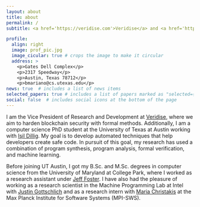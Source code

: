 ```yaml
---
layout: about
title: about
permalink: /
subtitle: <a href='https://veridise.com'>Veridise</a> and <a href='https://www.cs.utexas.edu/'>University of Texas at Austin</a>

profile:
  align: right
  image: prof_pic.jpg
  image_cicular: true # crops the image to make it circular
  address: >
    <p>Gates Dell Complex</p>
    <p>2317 Speedway</p>
    <p>Austin, Texas 78712</p>
    <p>bmariano@cs.utexas.edu</p>
news: true  # includes a list of news items
selected_papers: true # includes a list of papers marked as "selected={true}"
social: false  # includes social icons at the bottom of the page
---
```


I am the Vice President of Research and Development at [Veridise](https://veridise.com), where we aim to harden blockchain security with formal methods. Additionally, I am a computer science PhD student at the University of Texas at Austin working with [Işil Dillig](https://www.cs.utexas.edu/~isil/). My goal is to develop automated techniques that help developers create safe code. In pursuit of this goal, my research has used a combination of program synthesis, program analysis, formal verification, and machine learning.

Before joining UT Austin, I got my B.Sc. and M.Sc. degrees in computer science from the University of Maryland at College Park, where I worked as a research assistant under [Jeff Foster](https://www.cs.tufts.edu/~jfoster/). I have also had the pleasure of working as a research scientist in the Machine Programming Lab at Intel with [Justin Gottschlich](https://sites.google.com/view/gottschlich) and as a research intern with [Maria Christakis](https://mariachris.github.io/) at the Max Planck Institute for Software Systems (MPI-SWS).
